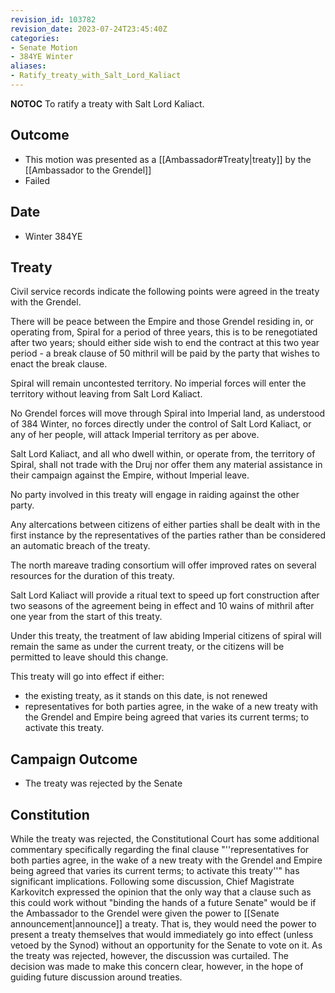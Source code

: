 ```yaml
---
revision_id: 103782
revision_date: 2023-07-24T23:45:40Z
categories:
- Senate Motion
- 384YE Winter
aliases:
- Ratify_treaty_with_Salt_Lord_Kaliact
---
```



__NOTOC__
To ratify a treaty with Salt Lord Kaliact.
## Outcome
* This motion was presented as a [[Ambassador#Treaty|treaty]] by the [[Ambassador to the Grendel]]
* Failed
## Date
* Winter 384YE
## Treaty
Civil service records indicate the following points were agreed in the treaty with the Grendel.

There will be peace between the Empire and those Grendel residing in, or operating from, Spiral for a period of three years, this is to be renegotiated after two years; should either side wish to end the contract at this two year period - a break clause of 50 mithril will be paid by the party that wishes to enact the break clause.

Spiral will remain uncontested territory. No imperial forces will enter the territory without leaving from Salt Lord Kaliact.

No Grendel forces will move through Spiral into Imperial land, as understood of 384 Winter, no forces directly under the control of Salt Lord Kaliact, or any of her people, will attack Imperial territory as per above.

Salt Lord Kaliact, and all who dwell within, or operate from, the territory of Spiral, shall not trade with the Druj nor offer them any material assistance in their campaign against the Empire, without Imperial leave.

No party involved in this treaty will engage in raiding against the other party.

Any altercations between citizens of either parties shall be dealt with in the first instance by the representatives of the parties rather than be considered an automatic breach of the treaty.

The north mareave trading consortium will offer improved rates on several resources for the duration of this treaty.

Salt Lord Kaliact will provide a ritual text to speed up fort construction after two seasons of the agreement being in effect and 10 wains of mithril after one year from the start of this treaty.

Under this treaty, the treatment of law abiding Imperial citizens of spiral will remain the same as under the current treaty, or the citizens will be permitted to leave should this change.

This treaty will go into effect if either: 
* the existing treaty, as it stands on this date, is not renewed
* representatives for both parties agree, in the wake of a new treaty with the Grendel and Empire being agreed that varies its current terms; to activate this treaty.

## Campaign Outcome
* The treaty was rejected by the Senate
## Constitution
While the treaty was rejected, the Constitutional Court has some additional commentary specifically regarding the final clause "''representatives for both parties agree, in the wake of a new treaty with the Grendel and Empire being agreed that varies its current terms; to activate this treaty''" has significant implications. Following some discussion, Chief Magistrate Karkovitch expressed the opinion that the only way that a clause such as this could work without "binding the hands of a future Senate" would be if the Ambassador to the Grendel were given the power to [[Senate announcement|announce]] a treaty. That is, they would need the power to present a treaty themselves that would immediately go into effect (unless vetoed by the Synod) without an opportunity for the Senate to vote on it. As the treaty was rejected, however, the discussion was curtailed. The decision was made to make this concern clear, however, in the hope of guiding future discussion around treaties.